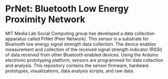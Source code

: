 # PrNet: Bluetooth Low Energy Proximity Network
MIT Media Lab Social Computing group has developed a data collection apparatus called PrNet (Peer Network). This sensor is a substrate for Bluetooth low energy signal strength data collection. The device enables measurement and collection of the received signal strength indicator (RSSI) of data received from other Bluetooth enabled devices. Using the Arduino electronic prototyping platform, sensors are programmed for data collection and analysis. This repository contains the sensor firmware, hardware prototypes, visualizations, data analysis scripts, and raw data.
